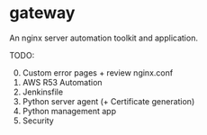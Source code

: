 # gateway

An nginx server automation toolkit and application.

TODO:

0. Custom error pages + review nginx.conf
1. AWS R53 Automation
2. Jenkinsfile
3. Python server agent (+ Certificate generation)
4. Python management app
5. Security